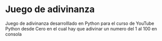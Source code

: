 # Juego de adivinanza

Juego de adivinanza desarrolllado en Python para el curso de YouTube Python desde Cero en el cual hay que adivinar un numero del 1 al 100 en consola
